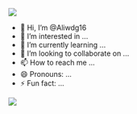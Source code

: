 [![](https://visitcount.itsvg.in/api?id=aliwdg16&label=Profile%20Views&color=1&icon=0&pretty=false)](https://visitcount.itsvg.in)


- 👋 Hi, I’m @Aliwdg16
- 👀 I’m interested in ...
- 🌱 I’m currently learning ...
- 💞️ I’m looking to collaborate on ...
- 📫 How to reach me ...
- 😄 Pronouns: ...
- ⚡ Fun fact: ...

<a href="https://visitcount.itsvg.in">
  <img src="https://visitcount.itsvg.in/api?id=aliwdg16&label=Profile%20Views&color=1&icon=0&pretty=false" />
</a>


<!---
Aliwdg16/Aliwdg16 is a ✨ special ✨ repository because its `README.md` (this file) appears on your GitHub profile.
You can click the Preview link to take a look at your changes.
--->
